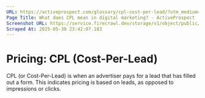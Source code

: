 ```yaml
---
URL: https://activeprospect.com/glossary/cpl-cost-per-lead/?utm_medium=Email&utm_source=Website&utm_campaign=AP-Email-InsideCBM-Dec
Page Title: What does CPL mean in digital marketing? - ActiveProspect
Screenshot URL: https://service.firecrawl.dev/storage/v1/object/public/media/screenshot-f2f9c723-6bfd-4b51-8ccf-6b860dea5c68.png
Scraped At: 2025-05-30 23:42:07.183
---
```

# Pricing: CPL (Cost-Per-Lead)

CPL (or Cost-Per-Lead) is when an advertiser pays for a lead that has filled out a form. This indicates pricing is based on leads, as opposed to impressions or clicks.


